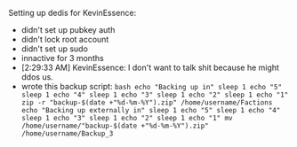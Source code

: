 Setting up dedis for KevinEssence:
 * didn't set up pubkey auth
 * didn't lock root account
 * didn't set up sudo
 * innactive for 3 months
 * [2:29:33 AM] KevinEssence: I don't want to talk shit because he might ddos us.
 * wrote this backup script:
        ```bash
        echo "Backing up in"
        sleep 1
        echo "5"
        sleep 1
        echo "4"
        sleep 1
        echo "3"
        sleep 1
        echo "2"
        sleep 1
        echo "1"
        zip -r "backup-$(date +"%d-%m-%Y").zip" /home/username/Factions
        echo "Backing up externally in"
        sleep 1
        echo "5"
        sleep 1
        echo "4"
        sleep 1
        echo "3"
        sleep 1
        echo "2"
        sleep 1
        echo "1"
        mv /home/username/"backup-$(date +"%d-%m-%Y").zip" /home/username/Backup_3
        ```
